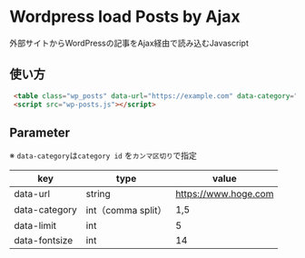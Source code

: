 # Wordpress load Posts by Ajax
外部サイトからWordPressの記事をAjax経由で読み込むJavascript
## 使い方
```html
 <table class="wp_posts" data-url="https://example.com" data-category="10,15" data-limit="5" data-width="500" data-fontsize="14">
 <script src="wp-posts.js"></script>
```
## Parameter
※ `data-category`は`category id` を`カンマ区切り`で指定

|key|type|value|
|--|--|--|
|data-url|string|https://www.hoge.com|
|data-category|int（comma split）|1,5|
|data-limit|int|5|
|data-fontsize|int|14|

